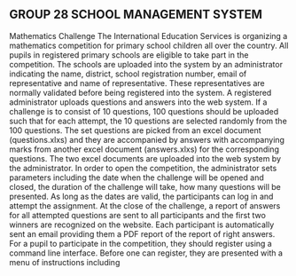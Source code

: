 
## GROUP 28 SCHOOL MANAGEMENT SYSTEM

Mathematics Challenge 
The International Education Services is organizing a mathematics competition for primary school children all  over the country. All pupils in registered primary schools are eligible to take part in the competition. The  schools are uploaded into the system by an administrator indicating the name, district, school registration  number, email of representative and name of representative. These representatives are normally validated  before being registered into the system. A registered administrator uploads questions and answers into the  web system. If a challenge is to consist of 10 questions, 100 questions should be uploaded such that for each  attempt, the 10 questions are selected randomly from the 100 questions. The set questions are picked from  an excel document (questions.xlxs) and they are accompanied by answers with accompanying marks from another excel document (answers.xlxs) for the corresponding questions. The two excel documents are  uploaded into the web system by the administrator. In order to open the competition, the administrator sets  parameters including the date when the challenge will be opened and closed, the duration of the challenge  will take, how many questions will be presented. As long as the dates are valid, the participants can log in and attempt the assignment. At the close of the challenge, a report of answers for all attempted questions  are sent to all participants and the first two winners are recognized on the website. Each participant is  automatically sent an email providing them a PDF report of the report of right answers. 
For a pupil to participate in the competition, they should register using a command line interface. Before one  can register, they are presented with a menu of instructions including 